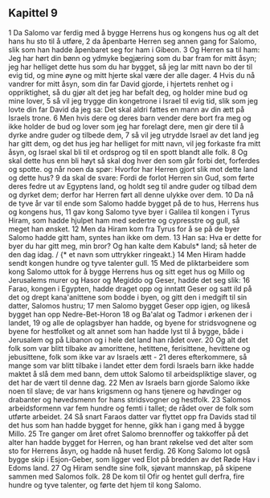 ## Kapittel 9

1 Da Salomo var ferdig med å bygge Herrens hus og kongens hus og alt det hans hu sto til å utføre,
2 da åpenbarte Herren seg annen gang for Salomo, slik som han hadde åpenbaret seg for ham i Gibeon.
3 Og Herren sa til ham: Jeg har hørt din bønn og ydmyke begjæring som du bar fram for mitt åsyn; jeg har helliget dette hus som du har bygget, så jeg lar mitt navn bo der til evig tid, og mine øyne og mitt hjerte skal være der alle dager.
4 Hvis du nå vandrer for mitt åsyn, som din far David gjorde, i hjertets renhet og i oppriktighet, så du gjør alt det jeg har befalt deg, og holder mine bud og mine lover,
5 så vil jeg trygge din kongetrone i Israel til evig tid, slik som jeg lovte din far David da jeg sa: Det skal aldri fattes en mann av din ætt på Israels trone.
6 Men hvis dere og deres barn vender dere bort fra meg og ikke holder de bud og lover som jeg har forelagt dere, men gir dere til å dyrke andre guder og tilbede dem,
7 så vil jeg utrydde Israel av det land jeg har gitt dem, og det hus jeg har helliget for mitt navn, vil jeg forkaste fra mitt åsyn, og Israel skal bli til et ordsprog og til en spott blandt alle folk.
8 Og skal dette hus enn bli høyt så skal dog hver den som går forbi det, forferdes og spotte. og når noen da spør: Hvorfor har Herren gjort slik mot dette land og dette hus?
9 da skal de svare: Fordi de forlot Herren sin Gud, som førte deres fedre ut av Egyptens land, og holdt seg til andre guder og tilbad dem og dyrket dem; derfor har Herren ført all denne ulykke over dem.
10 Da nå de tyve år var til ende som Salomo hadde bygget på de to hus, Herrens hus og kongens hus,
11 gav kong Salomo tyve byer i Galilea til kongen i Tyrus Hiram, som hadde hjulpet ham med sedertre og cypresstre og gull, så meget han ønsket.
12 Men da Hiram kom fra Tyrus for å se på de byer Salomo hadde gitt ham, syntes han ikke om dem.
13 Han sa: Hva er dette for byer du har gitt meg, min bror? Og han kalte dem Kabuls* land; så heter de den dag idag. / {* et navn som uttrykker ringeakt.}
14 Men Hiram hadde sendt kongen hundre og tyve talenter gull.
15 Med de pliktarbeidere som kong Salomo uttok for å bygge Herrens hus og sitt eget hus og Millo og Jerusalems murer og Hasor og Megiddo og Geser, hadde det seg slik:
16 Farao, kongen i Egypten, hadde draget opp og inntatt Geser og satt ild på det og drept kana'anittene som bodde i byen, og gitt den i medgift til sin datter, Salomos hustru;
17 men Salomo bygget Geser opp igjen, og likeså bygget han opp Nedre-Bet-Horon
18 og Ba'alat og Tadmor i ørkenen der i landet,
19 og alle de oplagsbyer han hadde, og byene for stridsvognene og byene for hestfolket og alt annet som han hadde lyst til å bygge, både i Jerusalem og på Libanon og i hele det land han rådet over.
20 Og alt det folk som var blitt tilbake av amorittene, hetittene, ferisittene, hevittene og jebusittene, folk som ikke var av Israels ætt -
21 deres efterkommere, så mange som var blitt tilbake i landet etter dem fordi Israels barn ikke hadde maktet å slå dem med bann, dem uttok Salomo til arbeidspliktige slaver, og det har de vært til denne dag.
22 Men av Israels barn gjorde Salomo ikke noen til slave; de var hans krigsmenn og hans tjenere og høvdinger og drabanter og høvedsmenn for hans stridsvogner og hestfolk.
23 Salomos arbeidsformenn var fem hundre og femti i tallet; de rådet over de folk som utførte arbeidet.
24 Så snart Faraos datter var flyttet opp fra Davids stad til det hus som han hadde bygget for henne, gikk han i gang med å bygge Millo.
25 Tre ganger om året ofret Salomo brennoffer og takkoffer på det alter han hadde bygget for Herren, og han brant røkelse ved det alter som sto for Herrens åsyn, og hadde nå huset ferdig.
26 Kong Salomo lot også bygge skip i Esjon-Geber, som ligger ved Elot på bredden av det Røde Hav i Edoms land.
27 Og Hiram sendte sine folk, sjøvant mannskap, på skipene sammen med Salomos folk.
28 De kom til Ofir og hentet gull derfra, fire hundre og tyve talenter, og førte det hjem til kong Salomo.
